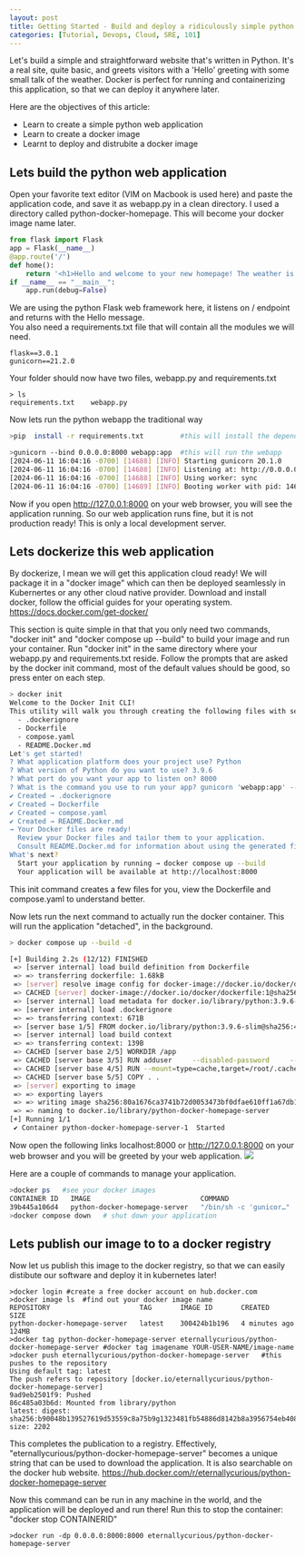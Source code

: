 ```yaml
---
layout: post
title: Getting Started - Build and deploy a ridiculously simple python application with Docker
categories: [Tutorial, Devops, Cloud, SRE, 101]
---
```


Let's build a simple and straightforward website that's written in Python. It's a real site, quite basic, and greets visitors with a 'Hello’ greeting with some small talk of the weather. Docker is perfect for running and containerizing this application, so that we can deploy it anywhere later. 

Here are the objectives of this article: 
* Learn to create a simple python web application
* Learn to create a docker image 
* Learnt to deploy and distrubite a docker image

## Lets build the python web application
Open your favorite text editor (VIM on Macbook is used here) and paste the application code, and save it as webapp.py in a clean directory. I used a directory called python-docker-homepage. This will become your docker image name later.  
```python
from flask import Flask
app = Flask(__name__)
@app.route('/')
def home():
    return '<h1>Hello and welcome to your new homepage! The weather is lovely isnt it!</h1>'
if __name__ == "__main__":
    app.run(debug=False)
```
We are using the python Flask web framework here, it listens on / endpoint and returns with the Hello message.  
You also need a requirements.txt file that will contain all the modules we will need. 
```
flask==3.0.1
gunicorn==21.2.0
```
Your folder should now have two files, webapp.py and requirements.txt
```
> ls
requirements.txt	webapp.py
```
Now lets run the python webapp the traditional way
```bash
>pip  install -r requirements.txt         #this will install the dependencies  

>gunicorn --bind 0.0.0.0:8000 webapp:app  #this will run the webapp
[2024-06-11 16:04:16 -0700] [14688] [INFO] Starting gunicorn 20.1.0
[2024-06-11 16:04:16 -0700] [14688] [INFO] Listening at: http://0.0.0.0:8000 (14688)
[2024-06-11 16:04:16 -0700] [14688] [INFO] Using worker: sync
[2024-06-11 16:04:16 -0700] [14689] [INFO] Booting worker with pid: 14689
```
 Now if you open http://127.0.0.1:8000 on your web browser, you will see the application running. 
 So our web application runs fine, but it is not production ready!  This is only a local development server. 

## Lets dockerize this web application 


By dockerize, I mean we will get this application cloud ready! We will package it in a "docker image" which can then be deployed seamlessly in Kubernertes or any other cloud native provider. 
Download and install docker, follow the official guides for your operating system. https://docs.docker.com/get-docker/

This section is quite simple in that that you only need two commands, "docker init" and  "docker compose up --build" to build your image and run your container. 
Run "docker init" in the same directory where your webapp.py and requirements.txt reside. Follow the prompts that are asked by the docker init command, most of the default values should be good, so press enter on each step. 

```bash
> docker init
Welcome to the Docker Init CLI!
This utility will walk you through creating the following files with sensible defaults for your project:
  - .dockerignore
  - Dockerfile
  - compose.yaml
  - README.Docker.md
Let's get started!
? What application platform does your project use? Python
? What version of Python do you want to use? 3.9.6
? What port do you want your app to listen on? 8000
? What is the command you use to run your app? gunicorn 'webapp:app' --bind=0.0.0.0:8000
✔ Created → .dockerignore
✔ Created → Dockerfile
✔ Created → compose.yaml
✔ Created → README.Docker.md
→ Your Docker files are ready!
  Review your Docker files and tailor them to your application.
  Consult README.Docker.md for information about using the generated files.
What's next?
  Start your application by running → docker compose up --build
  Your application will be available at http://localhost:8000

```
This init command creates a few files for you, view the Dockerfile and compose.yaml to understand better. 

Now lets run the next command to actually run the docker container. This will run the application "detached", in the background. 

```bash
> docker compose up --build -d

[+] Building 2.2s (12/12) FINISHED                                                                                                                            docker:desktop-linux
 => [server internal] load build definition from Dockerfile                                                                                                                   0.0s
 => => transferring dockerfile: 1.68kB                                                                                                                                        0.0s
 => [server] resolve image config for docker-image://docker.io/docker/dockerfile:1                                                                                            1.4s
 => CACHED [server] docker-image://docker.io/docker/dockerfile:1@sha256:a57df69d0ea827fb726649162813635de6f17269be781f696fbfdf2d83dda33e                                      0.0s
 => [server internal] load metadata for docker.io/library/python:3.9.6-slim                                                                                                   0.6s
 => [server internal] load .dockerignore                                                                                                                                      0.0s
 => => transferring context: 671B                                                                                                                                             0.0s
 => [server base 1/5] FROM docker.io/library/python:3.9.6-slim@sha256:4115592fd52679fb3d9e8c513cae33ad3fdd64747b64d32b504419d7118bcd7c                                        0.0s
 => [server internal] load build context                                                                                                                                      0.0s
 => => transferring context: 139B                                                                                                                                             0.0s
 => CACHED [server base 2/5] WORKDIR /app                                                                                                                                     0.0s
 => CACHED [server base 3/5] RUN adduser     --disabled-password     --gecos ""     --home "/nonexistent"     --shell "/sbin/nologin"     --no-create-home     --uid "10001"  0.0s
 => CACHED [server base 4/5] RUN --mount=type=cache,target=/root/.cache/pip     --mount=type=bind,source=requirements.txt,target=requirements.txt     python -m pip install   0.0s
 => CACHED [server base 5/5] COPY . .                                                                                                                                         0.0s
 => [server] exporting to image                                                                                                                                               0.0s
 => => exporting layers                                                                                                                                                       0.0s
 => => writing image sha256:80a1676ca3741b72d0053473bf0dfae610ff1a67db15d5d195e5bef46dd0620b                                                                                  0.0s
 => => naming to docker.io/library/python-docker-homepage-server                                                                                                              0.0s
[+] Running 1/1
 ✔ Container python-docker-homepage-server-1  Started   

```
Now open the following links localhost:8000 or  http://127.0.0.1:8000 on your web browser and you will be greeted by your web application. 
![](/blog/images/hello-and-welcome-blog001.png)


Here are a couple of commands to manage your application. 
```bash
>docker ps   #see your docker images 
CONTAINER ID   IMAGE                           COMMAND                  CREATED          STATUS          PORTS      NAMES
39b445a106d4   python-docker-homepage-server   "/bin/sh -c 'gunicor…"   58 minutes ago   Up 2 minutes    0.0.0.0:8000->8000/tcp   python-docker-homepage-server-1
>docker compose down   # shut down your application 
```
## Lets publish our image to to a docker registry

Now let us publish this image to the docker registry, so that we can easily distibute  our software and deploy it in kubernetes later! 
```
>docker login #create a free docker account on hub.docker.com 
>docker image ls  #find out your docker image name 
REPOSITORY                      TAG       IMAGE ID       CREATED             SIZE
python-docker-homepage-server   latest    300424b1b196   4 minutes ago       124MB 
>docker tag python-docker-homepage-server eternallycurious/python-docker-homepage-server #docker tag imagename YOUR-USER-NAME/image-name
>docker push eternallycurious/python-docker-homepage-server   #this pushes to the repository                            
Using default tag: latest
The push refers to repository [docker.io/eternallycurious/python-docker-homepage-server]
9ad9eb2501f9: Pushed 
86c485a03b6d: Mounted from library/python 
latest: digest: sha256:b90048b139527619d53559c8a75b9g1323481fb54886d8142b8a3956754eb408 size: 2202
```
This completes the publication to a registry. Effectively, "eternallycurious/python-docker-homepage-server" becomes a unique string that can be used to download the application. It is also searchable on the docker hub website. https://hub.docker.com/r/eternallycurious/python-docker-homepage-server 

Now this command can be run in any machine in the world, and the application will be deployed and run there! Run this to stop the container: "docker stop CONTAINERID"

```
>docker run -dp 0.0.0.0:8000:8000 eternallycurious/python-docker-homepage-server
```




